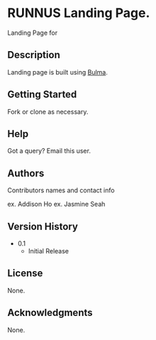 # RUNNUS Landing Page.

Landing Page for 

## Description

Landing page is built using [Bulma](bulma.io).

## Getting Started

Fork or clone as necessary.

## Help

Got a query? Email this user.

## Authors

Contributors names and contact info

ex. Addison Ho
ex. Jasmine Seah

## Version History

* 0.1
    * Initial Release

## License

None.

## Acknowledgments

None.